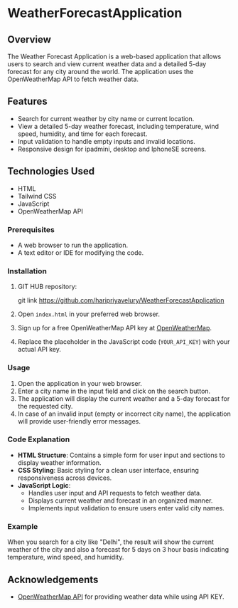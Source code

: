 # WeatherForecastApplication

## Overview  
The Weather Forecast Application is a web-based application that allows users to search and view current weather 
data and a detailed 5-day forecast for any city around the world. The application uses the OpenWeatherMap API to fetch weather data.  

## Features  
- Search for current weather by city name or current location.  
- View a detailed 5-day weather forecast, including temperature, wind speed, humidity, and time for each forecast.  
- Input validation to handle empty inputs and invalid locations.  
- Responsive design for ipadmini, desktop and IphoneSE screens.  

## Technologies Used  
- HTML  
- Tailwind CSS  
- JavaScript  
- OpenWeatherMap API  

### Prerequisites  
- A web browser to run the application.  
- A text editor or IDE for modifying the code.  

### Installation  
1.  GIT HUB repository:  

    git link https://github.com/haripriyavelury/WeatherForecastApplication
      
2. Open `index.html` in your preferred web browser.  

3. Sign up for a free OpenWeatherMap API key at [OpenWeatherMap](https://openweathermap.org/appid).  

4. Replace the placeholder in the JavaScript code (`YOUR_API_KEY`) with your actual API key.  

### Usage  
1. Open the application in your web browser.  
2. Enter a city name in the input field and click on the search button.  
3. The application will display the current weather and a 5-day forecast for the requested city.  
4. In case of an invalid input (empty or incorrect city name), the application will provide user-friendly error messages.  

### Code Explanation  
- **HTML Structure**: Contains a simple form for user input and sections to display weather information.  
- **CSS Styling**: Basic styling for a clean user interface, ensuring responsiveness across devices.  
- **JavaScript Logic**:  
  - Handles user input and API requests to fetch weather data.  
  - Displays current weather and forecast in an organized manner.  
  - Implements input validation to ensure users enter valid city names.  
  
### Example  
When you search for a city like "Delhi", the result will show the current weather of the city and also a forecast for 5 days on 3 hour basis indicating temperature, wind speed, and humidity.

## Acknowledgements  
- [OpenWeatherMap API](https://openweathermap.org/api) for providing weather data while using API KEY.  
